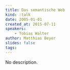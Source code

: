 ```yaml
---
title: Das semantische Web
kind: :talk
date: 2005-01-01
created_at: 2015-07-11
speakers:
    - Tobias Walter
author: Matthias Beyer
slides: false
tags:
---
```


No description.
